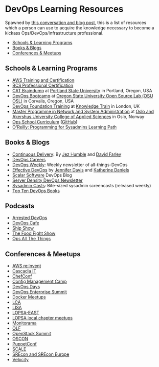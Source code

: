 # DevOps Learning Resources

Spawned by [this conversation and blog post](http://anonymoushash.vmbrasseur.com/2015/11/05/how-did-you-learn-ops-devops/), this is a list of resources which a person can use to acquire the knowledge necessary to become a kickass Ops/DevOps/Infrastructure professional.

* [Schools & Learning Programs](https://github.com/vmbrasseur/devops-learning-resources#schools--learning-programs)
* [Books & Blogs](https://github.com/vmbrasseur/devops-learning-resources#books--blogs)
* [Conferences & Meetups](https://github.com/vmbrasseur/devops-learning-resources#conferences--meetups)

## Schools & Learning Programs

* [AWS Training and Certification](https://aws.amazon.com/training/)
* [BCS Professional Certification](http://certifications.bcs.org/)
* [CAT Braindump](http://braindump.cat.pdx.edu/) at [Portland State University](https://www.pdx.edu/) in Portland, Oregon, USA
* [DevOps Bootcamp](http://devopsbootcamp.osuosl.org/) at [Oregon State University Open Source Lab (OSU OSL)](http://osuosl.org/) in Corvalis, Oregon, USA
* [DevOps Foundation Training](https://www.knowledgetrain.co.uk/courses/devops) at [Knowledge Train](https://www.knowledgetrain.co.uk) in London, UK
* [Master Programme in Network and System Administration](https://www.hioa.no/eng/Studies/TKD/Master/Network-and-System-Administration) at [Oslo and Akershus University College of Applied Sciences](https://www.hioa.no/eng) in Oslo, Norway
* [Ops School Curriculum](http://www.opsschool.org) ([GitHub](https://github.com/opsschool/curriculum))
* [O'Reilly: Programming for Sysadmins Learning Path ](http://shop.oreilly.com/category/learning-path/programming-for-sysadmins.do)

## Books & Blogs

* [Continuous Delivery](http://www.amazon.com/Continuous-Delivery-Deployment-Automation-Addison-Wesley/dp/0321601912): By [Jez Humble](https://twitter.com/jezhumble) and [David Farley](http://www.davefarley.net/)
* [DevOps Careers](https://www.knowledgetrain.co.uk/resources/careers/devops-careers)
* [DevOps Weekly](http://www.devopsweekly.com/): Weekly newsletter of all-things-DevOps
* [Effective DevOps](http://shop.oreilly.com/product/0636920039846.do) by [Jennifer Davis](https://twitter.com/sigje) and [Katherine Daniels](https://twitter.com/beerops)
* [Scalar Software](http://scalarsoftware.com/) DevOps Blog
* [Server Density DevOps Newsletter](https://blog.serverdensity.com/devops-newsletter/)
* [Sysadmin Casts](https://sysadmincasts.com/): Bite-sized sysadmin screencasts (released weekly)
* [Top Ten DevOps Books](https://www.knowledgetrain.co.uk/resources/practice/top-ten-devops-books)

## Podcasts

* [Arrested DevOps](https://www.arresteddevops.com/)
* [DevOps Cafe](http://devopscafe.org/)
* [Ship Show](http://theshipshow.com/)
* [The Food Fight Show](http://foodfightshow.org/)
* [Ops All The Things](https://www.opsallthethings.com/)

## Conferences & Meetups

* [AWS re:Invent](https://reinvent.awsevents.com/)
* [Cascadia IT](http://casitconf.org/)
* [ChefConf](https://www.chef.io/chefconf/)
* [Config Management Camp](http://cfgmgmtcamp.eu/)
* [DevOps Days](http://www.devopsdays.org/)
* [DevOps Enterprise Summit](http://devopsenterprise.io/)
* [Docker Meetups](https://www.docker.com/community/meetup-groups)
* [LCA](http://linux.conf.au/)
* [LISA](https://www.usenix.org/conferences)
* [LOPSA-EAST](http://lopsaeast.org/)
* [LOPSA local chapter meetups](https://lopsa.org/Chapters)
* [Monitorama](http://monitorama.com/)
* [OLF](https://ohiolinux.org/)
* [OpenStack Summit](https://www.openstack.org/summit/)
* [OSCON](http://conferences.oreilly.com/oscon/)
* [PuppetConf](https://puppetconf.com/)
* [SCALE](https://www.socallinuxexpo.org/)
* [SREcon and SREcon Europe](https://www.usenix.org/conferences)
* [Velocity](http://conferences.oreilly.com/velocity)
